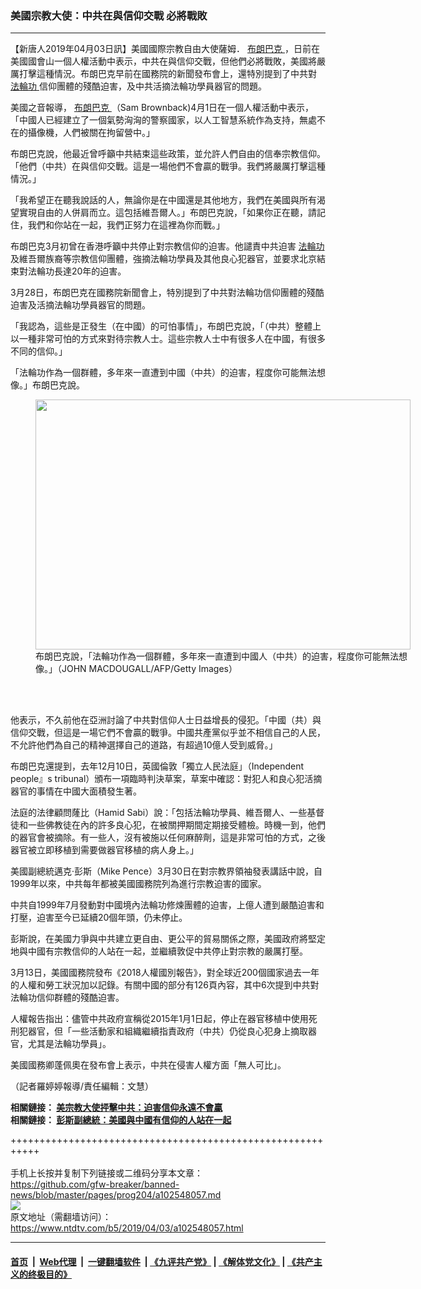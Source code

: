 ### 美國宗教大使：中共在與信仰交戰 必將戰敗
------------------------

<div class="post_content" itemprop="articleBody">
 <p>
  【新唐人2019年04月03日訊】美國國際宗教自由大使薩姆．
  <a href="https://www.ntdtv.com/b5/布朗巴克.htm">
   布朗巴克
  </a>
  ，日前在美國國會山一個人權活動中表示，中共在與信仰交戰，但他們必將戰敗，美國將嚴厲打擊這種情況。布朗巴克早前在國務院的新聞發布會上，還特別提到了中共對
  <a href="https://www.ntdtv.com/b5/法輪功.htm">
   法輪功
  </a>
  信仰團體的殘酷迫害，及中共活摘法輪功學員器官的問題。
 </p>
 <p>
  美國之音報導，
  <a href="https://www.ntdtv.com/b5/布朗巴克.htm">
   布朗巴克
  </a>
  （Sam Brownback)4月1日在一個人權活動中表示，「中國人已經建立了一個氣勢洶洶的警察國家，以人工智慧系統作為支持，無處不在的攝像機，人們被關在拘留營中。」
 </p>
 <p>
  布朗巴克說，他最近曾呼籲中共結束這些政策，並允許人們自由的信奉宗教信仰。「他們（中共）在與信仰交戰。這是一場他們不會贏的戰爭。我們將嚴厲打擊這種情況。」
 </p>
 <p>
  「我希望正在聽我說話的人，無論你是在中國還是其他地方，我們在美國與所有渴望實現自由的人併肩而立。這包括維吾爾人。」布朗巴克說，「如果你正在聽，請記住，我們和你站在一起，我們正努力在這裡為你而戰。」
 </p>
 <p>
  布朗巴克3月初曾在香港呼籲中共停止對宗教信仰的迫害。他譴責中共迫害
  <a href="https://www.ntdtv.com/b5/法輪功.htm">
   法輪功
  </a>
  及維吾爾族裔等宗教信仰團體，強摘法輪功學員及其他良心犯器官，並要求北京結束對法輪功長達20年的迫害。
 </p>
 <p>
  3月28日，布朗巴克在國務院新聞會上，特別提到了中共對法輪功信仰團體的殘酷迫害及活摘法輪功學員器官的問題。
 </p>
 <p>
  「我認為，這些是正發生（在中國）的可怕事情」，布朗巴克說，「（中共）整體上以一種非常可怕的方式來對待宗教人士。這些宗教人士中有很多人在中國，有很多不同的信仰。」
 </p>
 <p>
  「法輪功作為一個群體，多年來一直遭到中國（中共）的迫害，程度你可能無法想像。」布朗巴克說。
 </p>
 <figure class="wp-caption alignnone" id="attachment_102548062" style="width: 600px">
  <img alt="" class="size-medium wp-image-102548062" height="400" src="https://www.ntdtv.com/assets/uploads/2019/04/gettyimages-809222178-594x594-1-600x400.jpg" width="600">
   <br/><figcaption class="wp-caption-text">
    布朗巴克說，「法輪功作為一個群體，多年來一直遭到中國人（中共）的迫害，程度你可能無法想像。」（JOHN MACDOUGALL/AFP/Getty Images）
   </figcaption><br/>
  </img>
 </figure><br/>
 <p>
  他表示，不久前他在亞洲討論了中共對信仰人士日益增長的侵犯。「中國（共）與信仰交戰，但這是一場它們不會贏的戰爭。中國共產黨似乎並不相信自己的人民，不允許他們為自己的精神選擇自己的道路，有超過10億人受到威脅。」
 </p>
 <p>
  布朗巴克還提到，去年12月10日，英國倫敦「獨立人民法庭」（Independent people』s tribunal）頒布一項臨時判決草案，草案中確認：對犯人和良心犯活摘器官的事情在中國大面積發生著。
 </p>
 <p>
  法庭的法律顧問蕯比（Hamid Sabi）說：「包括法輪功學員、維吾爾人、一些基督徒和一些佛教徒在內的許多良心犯，在被關押期間定期接受體檢。時機一到，他們的器官會被摘除。有一些人，沒有被施以任何麻醉劑，這是非常可怕的方式，之後器官被立即移植到需要做器官移植的病人身上。」
 </p>
 <p>
  美國副總統邁克‧彭斯（Mike Pence）3月30日在對宗教界領袖發表講話中說，自1999年以來，中共每年都被美國國務院列為進行宗教迫害的國家。
 </p>
 <p>
  中共自1999年7月發動對中國境內法輪功修煉團體的迫害，上億人遭到嚴酷迫害和打壓，迫害至今已延續20個年頭，仍未停止。
 </p>
 <p>
  彭斯說，在美國力爭與中共建立更自由、更公平的貿易關係之際，美國政府將堅定地與中國有宗教信仰的人站在一起，並繼續敦促中共停止對宗教的嚴厲打壓。
 </p>
 <p>
  3月13日，美國國務院發布《2018人權國別報告》，對全球近200個國家過去一年的人權和勞工狀況加以記錄。有關中國的部分有126頁內容，其中6次提到中共對法輪功信仰群體的殘酷迫害。
 </p>
 <p>
  人權報告指出：儘管中共政府宣稱從2015年1月1日起，停止在器官移植中使用死刑犯器官，但「一些活動家和組織繼續指責政府（中共）仍從良心犯身上摘取器官，尤其是法輪功學員」。
 </p>
 <p>
  美國國務卿蓬佩奧在發布會上表示，中共在侵害人權方面「無人可比」。
 </p>
 <p>
  （記者羅婷婷報導/責任編輯：文慧）
 </p>
 <p>
  <strong>
   相關鏈接：
   <a href="https://www.ntdtv.com/b5/2019/03/10/a102529313.html">
    美宗教大使抨擊中共：迫害信仰永遠不會贏
   </a>
  </strong>
  <br/>
  <strong>
   相關鏈接：
   <a href="https://www.ntdtv.com/b5/2019/04/01/a102545848.html">
    彭斯副總統：美國與中國有信仰的人站在一起
   </a>
  </strong>
 </p>
 <div class="single_ad">
 </div>
</div>

+++++++++++++++++++++++++++++++++++++++++++++++++++++++++++<br/><br/>
手机上长按并复制下列链接或二维码分享本文章：<br/>
https://github.com/gfw-breaker/banned-news/blob/master/pages/prog204/a102548057.md <br/>
<a href='https://github.com/gfw-breaker/banned-news/blob/master/pages/prog204/a102548057.md'><img src='https://github.com/gfw-breaker/banned-news/blob/master/pages/prog204/a102548057.md.png'/></a> <br/>
原文地址（需翻墙访问）：https://www.ntdtv.com/b5/2019/04/03/a102548057.html


------------------------
#### [首页](https://github.com/gfw-breaker/banned-news/blob/master/README.md) &nbsp;|&nbsp; [Web代理](https://github.com/labour-camp/helloworld) &nbsp;|&nbsp; [一键翻墙软件](https://github.com/gfw-breaker/nogfw/blob/master/README.md) &nbsp;| [《九评共产党》](https://github.com/gfw-breaker/9ping.md/blob/master/README.md#九评之一评共产党是什么) | [《解体党文化》](https://github.com/gfw-breaker/jtdwh.md/blob/master/README.md) | [《共产主义的终极目的》](https://github.com/gfw-breaker/gczydzjmd.md/blob/master/README.md)

